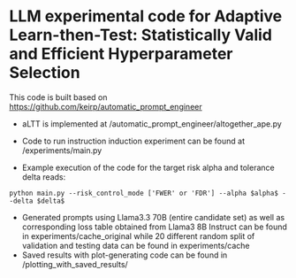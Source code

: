 # LLM experimental code for Adaptive Learn-then-Test: Statistically Valid and Efficient Hyperparameter Selection

This code is built based on https://github.com/keirp/automatic_prompt_engineer 

- aLTT is implemented at /automatic_prompt_engineer/altogether_ape.py

- Code to run instruction induction experiment can be found at /experiments/main.py

- Example execution of the code for the target risk alpha and tolerance delta reads:
 ```
python main.py --risk_control_mode ['FWER' or 'FDR'] --alpha $alpha$ --delta $delta$
```

- Generated prompts using Llama3.3 70B (entire candidate set) as well as corresponding loss table obtained from Llama3 8B Instruct can be found in experiments/cache_original while 20 different random split of validation and testing data can be found in experiments/cache
- Saved results with plot-generating code can be found in /plotting_with_saved_results/